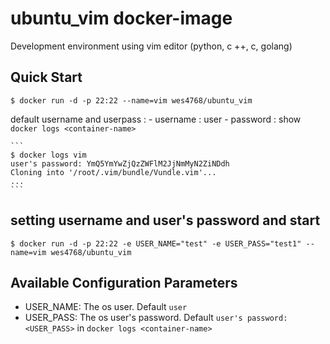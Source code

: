# ubuntu_vim docker-image

Development environment using vim editor (python, c ++, c, golang)

## Quick Start

```
$ docker run -d -p 22:22 --name=vim wes4768/ubuntu_vim
```

default username and userpass :
	- username : user
	- password : show `docker logs <container-name>`

	```
	$ docker logs vim
	user's password: YmQ5YmYwZjQzZWFlM2JjNmMyN2ZiNDdh
	Cloning into '/root/.vim/bundle/Vundle.vim'...
	...
	```
## setting username and user's password and start
	
```
$ docker run -d -p 22:22 -e USER_NAME="test" -e USER_PASS="test1" --name=vim wes4768/ubuntu_vim
```

## Available Configuration Parameters

- USER_NAME: The os user. Default `user`
- USER_PASS: The os user's password. Default `user's password: <USER_PASS>` in `docker logs <container-name>`
